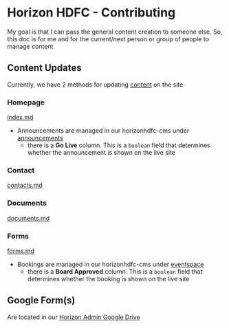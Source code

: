 # Horizon HDFC - Contributing
My goal is that I can pass the general content creation to someone else. So, this doc is for me and for the current/next person or group of people to manage content

## Content Updates
Currently, we have 2 methods for updating [content](/src/content) on the site

### Homepage
[index.md](/src/content/index.md) 
- Announcements are managed in our horizonhdfc-cms under [announcements](https://docs.google.com/spreadsheets/d/1Yzgelw9d3JjGJzMrwV_xbOUDCCZ1XpACX4oXlvujTUw/edit?gid=1031074610#gid=1031074610)
   - there is a **Go Live** column. This is a `boolean` field that determines whether the announcement is shown on the live site

### Contact
[contacts.md](/src/content/contacts.md) 

### Documents
[documents.md](/src/content/documents.md) 

### Forms
[forms.md](/src/content/forms.md) 
- Bookings are managed in our horizonhdfc-cms under [eventspace](https://docs.google.com/spreadsheets/d/1Yzgelw9d3JjGJzMrwV_xbOUDCCZ1XpACX4oXlvujTUw/edit?gid=1339298727#gid=1339298727)
   - there is a **Board Approved** column. This is a `boolean` field that determines whether the booking is shown on the live site

## Google Form(s)
Are located in our [Horizon Admin Google Drive](https://drive.google.com/drive/folders/12Arj6Bt5gmW6HW_w0F9wk88dsp_fNRXY?usp=drive_link)

